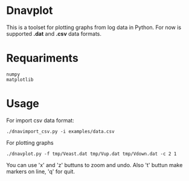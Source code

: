 # Dnavplot

This is a toolset for plotting graphs from log data in Python.
For now is supported **.dat** and **.csv** data formats.

# Requariments

```
numpy
matplotlib
```

# Usage
For import csv data format:
```
./dnavimport_csv.py -i examples/data.csv
```

For plotting graphs
```
./dnavplot.py -f tmp/Veast.dat tmp/Vup.dat tmp/Vdown.dat -c 2 1 
```

You can use 'x' and 'z' buttuns to zoom and undo. Also 't' buttun make markers on line, 'q' for quit. 
